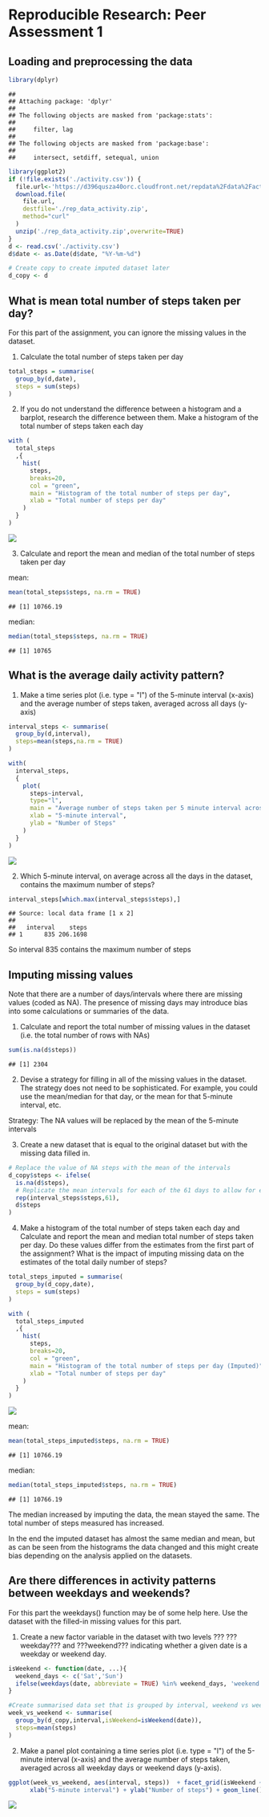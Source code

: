 # Reproducible Research: Peer Assessment 1

## Loading and preprocessing the data


```r
library(dplyr)
```

```
## 
## Attaching package: 'dplyr'
## 
## The following objects are masked from 'package:stats':
## 
##     filter, lag
## 
## The following objects are masked from 'package:base':
## 
##     intersect, setdiff, setequal, union
```

```r
library(ggplot2)
if (!file.exists('./activity.csv')) {
  file.url<-'https://d396qusza40orc.cloudfront.net/repdata%2Fdata%2Factivity.zip'
  download.file(
    file.url,
    destfile='./rep_data_activity.zip',
    method="curl"
  )
  unzip('./rep_data_activity.zip',overwrite=TRUE)
}
d <- read.csv('./activity.csv')
d$date <- as.Date(d$date, "%Y-%m-%d")

# Create copy to create imputed dataset later
d_copy <- d
```

## What is mean total number of steps taken per day?

For this part of the assignment, you can ignore the missing values in the dataset.

1. Calculate the total number of steps taken per day


```r
total_steps = summarise(
  group_by(d,date),
  steps = sum(steps)
)
```

2. If you do not understand the difference between a histogram and a barplot, research the difference between them. Make a histogram of the total number of steps taken each day


```r
with ( 
  total_steps
  ,{
    hist(
      steps,
      breaks=20,
      col = "green", 
      main = "Histogram of the total number of steps per day", 
      xlab = "Total number of steps per day"
    )
  }
)
```

![](PA1_template_files/figure-html/unnamed-chunk-3-1.png) 

3. Calculate and report the mean and median of the total number of steps taken per day

mean:


```r
mean(total_steps$steps, na.rm = TRUE)
```

```
## [1] 10766.19
```

median:


```r
median(total_steps$steps, na.rm = TRUE)
```

```
## [1] 10765
```

## What is the average daily activity pattern?

1. Make a time series plot (i.e. type = "l") of the 5-minute interval (x-axis) and the average number of steps taken, averaged across all days (y-axis)


```r
interval_steps <- summarise(
  group_by(d,interval), 
  steps=mean(steps,na.rm = TRUE)
)

with(
  interval_steps,
  {
    plot(
      steps~interval,
      type="l",
      main = "Average number of steps taken per 5 minute interval across all days", 
      xlab = "5-minute interval",
      ylab = "Number of Steps"
    )
  }
)
```

![](PA1_template_files/figure-html/unnamed-chunk-6-1.png) 

2. Which 5-minute interval, on average across all the days in the dataset, contains the maximum number of steps?


```r
interval_steps[which.max(interval_steps$steps),]
```

```
## Source: local data frame [1 x 2]
## 
##   interval    steps
## 1      835 206.1698
```

So interval 835 contains the maximum number of steps

## Imputing missing values

Note that there are a number of days/intervals where there are missing values (coded as NA). The presence of missing days may introduce bias into some calculations or summaries of the data.

1. Calculate and report the total number of missing values in the dataset (i.e. the total number of rows with NAs)


```r
sum(is.na(d$steps))
```

```
## [1] 2304
```

2. Devise a strategy for filling in all of the missing values in the dataset. The strategy does not need to be sophisticated. For example, you could use the mean/median for that day, or the mean for that 5-minute interval, etc.

Strategy: The NA values will be replaced by the mean of the 5-minute intervals

3. Create a new dataset that is equal to the original dataset but with the missing data filled in.


```r
# Replace the value of NA steps with the mean of the intervals
d_copy$steps <- ifelse(
  is.na(d$steps),
  # Replicate the mean intervals for each of the 61 days to allow for easy replacement
  rep(interval_steps$steps,61),
  d$steps
)
```
  
4. Make a histogram of the total number of steps taken each day and Calculate and report the mean and median total number of steps taken per day. Do these values differ from the estimates from the first part of the assignment? What is the impact of imputing missing data on the estimates of the total daily number of steps?


```r
total_steps_imputed = summarise(
  group_by(d_copy,date),
  steps = sum(steps)
)

with ( 
  total_steps_imputed
  ,{
    hist(
      steps,
      breaks=20,
      col = "green", 
      main = "Histogram of the total number of steps per day (Imputed)", 
      xlab = "Total number of steps per day"
    )
  }
)
```

![](PA1_template_files/figure-html/unnamed-chunk-10-1.png) 

mean:


```r
mean(total_steps_imputed$steps, na.rm = TRUE)
```

```
## [1] 10766.19
```

median:


```r
median(total_steps_imputed$steps, na.rm = TRUE)
```

```
## [1] 10766.19
```

The median increased by imputing the data, the mean stayed the same. The total number of steps measured has increased.

In the end the imputed dataset has almost the same median and mean, but as can be seen from the histograms the data changed and this might create bias depending on the analysis applied on the datasets.

## Are there differences in activity patterns between weekdays and weekends?

For this part the weekdays() function may be of some help here. Use the dataset with the filled-in missing values for this part.

1. Create a new factor variable in the dataset with two levels ??? ???weekday??? and ???weekend??? indicating whether a given date is a weekday or weekend day.


```r
isWeekend <- function(date, ...){
  weekend_days <- c('Sat','Sun')
  ifelse(weekdays(date, abbreviate = TRUE) %in% weekend_days, 'weekend', 'week')
}

#Create summarised data set that is grouped by interval, weekend vs week
week_vs_weekend <- summarise(
  group_by(d_copy,interval,isWeekend=isWeekend(date)),
  steps=mean(steps)
)
```

2. Make a panel plot containing a time series plot (i.e. type = "l") of the 5-minute interval (x-axis) and the average number of steps taken, averaged across all weekday days or weekend days (y-axis). 


```r
ggplot(week_vs_weekend, aes(interval, steps))  + facet_grid(isWeekend ~ .) + 
      xlab("5-minute interval") + ylab("Number of steps") + geom_line()
```

![](PA1_template_files/figure-html/unnamed-chunk-14-1.png) 
